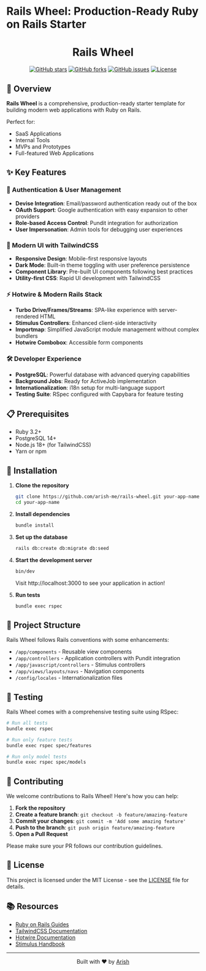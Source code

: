 
# Rails Wheel: Production-Ready Ruby on Rails Starter

<p align="center">
  <h1 align="center">Rails Wheel</h1>
</p>

<p align="center">
  <a href="https://github.com/arish-me/rails-wheel/stargazers"><img src="https://img.shields.io/github/stars/arish-me/rails-wheel" alt="GitHub stars"></a>
  <a href="https://github.com/arish-me/rails-wheel/network/members"><img src="https://img.shields.io/github/forks/arish-me/rails-wheel" alt="GitHub forks"></a>
  <a href="https://github.com/arish-me/rails-wheel/issues"><img src="https://img.shields.io/github/issues/arish-me/rails-wheel" alt="GitHub issues"></a>
  <a href="https://github.com/arish-me/rails-wheel/blob/main/LICENSE"><img src="https://img.shields.io/github/license/arish-me/rails-wheel" alt="License"></a>
</p>

## 🚀 Overview

**Rails Wheel** is a comprehensive, production-ready  starter template for building modern web applications with Ruby on Rails.

Perfect for:
- SaaS Applications
- Internal Tools
- MVPs and Prototypes
- Full-featured Web Applications

## ✨ Key Features

### 🔐 Authentication & User Management
- **Devise Integration**: Email/password authentication ready out of the box
- **OAuth Support**: Google authentication with easy expansion to other providers
- **Role-based Access Control**: Pundit integration for authorization
- **User Impersonation**: Admin tools for debugging user experiences

### 🎨 Modern UI with TailwindCSS
- **Responsive Design**: Mobile-first responsive layouts
- **Dark Mode**: Built-in theme toggling with user preference persistence
- **Component Library**: Pre-built UI components following best practices
- **Utility-first CSS**: Rapid UI development with TailwindCSS

### ⚡ Hotwire & Modern Rails Stack
- **Turbo Drive/Frames/Streams**: SPA-like experience with server-rendered HTML
- **Stimulus Controllers**: Enhanced client-side interactivity
- **Importmap**: Simplified JavaScript module management without complex bundlers
- **Hotwire Combobox**: Accessible form components

### 🛠️ Developer Experience
- **PostgreSQL**: Powerful database with advanced querying capabilities
- **Background Jobs**: Ready for ActiveJob implementation
- **Internationalization**: i18n setup for multi-language support
- **Testing Suite**: RSpec configured with Capybara for feature testing

## 📋 Prerequisites

- Ruby 3.2+
- PostgreSQL 14+
- Node.js 18+ (for TailwindCSS)
- Yarn or npm

## 🔧 Installation

1. **Clone the repository**
   ```bash
   git clone https://github.com/arish-me/rails-wheel.git your-app-name
   cd your-app-name
   ```

2. **Install dependencies**
   ```bash
   bundle install
   ```

3. **Set up the database**
   ```bash
   rails db:create db:migrate db:seed
   ```

4. **Start the development server**
   ```bash
   bin/dev
   ```
   Visit http://localhost:3000 to see your application in action!

5. **Run tests**
   ```bash
   bundle exec rspec
   ```

## 🧩 Project Structure

Rails Wheel follows Rails conventions with some enhancements:

- `/app/components` - Reusable view components
- `/app/controllers` - Application controllers with Pundit integration
- `/app/javascript/controllers` - Stimulus controllers
- `/app/views/layouts/navs` - Navigation components
- `/config/locales` - Internationalization files

## 🧪 Testing

Rails Wheel comes with a comprehensive testing suite using RSpec:

```bash
# Run all tests
bundle exec rspec

# Run only feature tests
bundle exec rspec spec/features

# Run only model tests
bundle exec rspec spec/models
```

## 🤝 Contributing

We welcome contributions to Rails Wheel! Here's how you can help:

1. **Fork the repository**
2. **Create a feature branch**: `git checkout -b feature/amazing-feature`
3. **Commit your changes**: `git commit -m 'Add some amazing feature'`
4. **Push to the branch**: `git push origin feature/amazing-feature`
5. **Open a Pull Request**

Please make sure your PR follows our contribution guidelines.

## 📄 License

This project is licensed under the MIT License - see the [LICENSE](LICENSE) file for details.

## 📚 Resources

- [Ruby on Rails Guides](https://guides.rubyonrails.org/)
- [TailwindCSS Documentation](https://tailwindcss.com/docs)
- [Hotwire Documentation](https://hotwired.dev/)
- [Stimulus Handbook](https://stimulus.hotwired.dev/handbook/introduction)

---

<p align="center">
  Built with ❤️ by <a href="https://github.com/arish-me">Arish</a>
</p>

